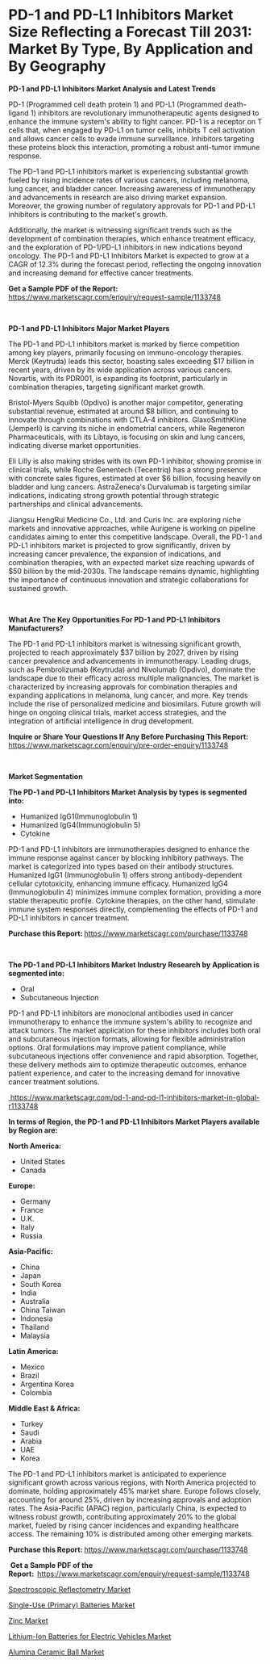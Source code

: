 <p><h1>PD-1 and PD-L1 Inhibitors Market Size Reflecting a Forecast Till 2031: Market By Type, By Application and By Geography</h1></p><p><strong>PD-1 and PD-L1 Inhibitors Market Analysis and Latest Trends</strong></p>
<p><p>PD-1 (Programmed cell death protein 1) and PD-L1 (Programmed death-ligand 1) inhibitors are revolutionary immunotherapeutic agents designed to enhance the immune system's ability to fight cancer. PD-1 is a receptor on T cells that, when engaged by PD-L1 on tumor cells, inhibits T cell activation and allows cancer cells to evade immune surveillance. Inhibitors targeting these proteins block this interaction, promoting a robust anti-tumor immune response.</p><p>The PD-1 and PD-L1 inhibitors market is experiencing substantial growth fueled by rising incidence rates of various cancers, including melanoma, lung cancer, and bladder cancer. Increasing awareness of immunotherapy and advancements in research are also driving market expansion. Moreover, the growing number of regulatory approvals for PD-1 and PD-L1 inhibitors is contributing to the market's growth.</p><p>Additionally, the market is witnessing significant trends such as the development of combination therapies, which enhance treatment efficacy, and the exploration of PD-1/PD-L1 inhibitors in new indications beyond oncology. The PD-1 and PD-L1 Inhibitors Market is expected to grow at a CAGR of 12.3% during the forecast period, reflecting the ongoing innovation and increasing demand for effective cancer treatments.</p></p>
<p><strong>Get a Sample PDF of the Report:&nbsp;</strong> <a href="https://www.marketscagr.com/enquiry/request-sample/1133748?utm_campaign=1285&utm_medium=2&utm_source=Github&utm_content=ia&utm_term=07102024&utm_id=pd-1-and-pd-l1-inhibitors">https://www.marketscagr.com/enquiry/request-sample/1133748</a></p>
<p>&nbsp;</p>
<p><strong>PD-1 and PD-L1 Inhibitors Major Market Players</strong></p>
<p><p>The PD-1 and PD-L1 inhibitors market is marked by fierce competition among key players, primarily focusing on immuno-oncology therapies. Merck (Keytruda) leads this sector, boasting sales exceeding $17 billion in recent years, driven by its wide application across various cancers. Novartis, with its PDR001, is expanding its footprint, particularly in combination therapies, targeting significant market growth.</p><p>Bristol-Myers Squibb (Opdivo) is another major competitor, generating substantial revenue, estimated at around $8 billion, and continuing to innovate through combinations with CTLA-4 inhibitors. GlaxoSmithKline (Jemperli) is carving its niche in endometrial cancers, while Regeneron Pharmaceuticals, with its Libtayo, is focusing on skin and lung cancers, indicating diverse market opportunities.</p><p>Eli Lilly is also making strides with its own PD-1 inhibitor, showing promise in clinical trials, while Roche Genentech (Tecentriq) has a strong presence with concrete sales figures, estimated at over $6 billion, focusing heavily on bladder and lung cancers. AstraZeneca's Durvalumab is targeting similar indications, indicating strong growth potential through strategic partnerships and clinical advancements.</p><p>Jiangsu HengRui Medicine Co., Ltd. and Curis Inc. are exploring niche markets and innovative approaches, while Aurigene is working on pipeline candidates aiming to enter this competitive landscape. Overall, the PD-1 and PD-L1 inhibitors market is projected to grow significantly, driven by increasing cancer prevalence, the expansion of indications, and combination therapies, with an expected market size reaching upwards of $50 billion by the mid-2030s. The landscape remains dynamic, highlighting the importance of continuous innovation and strategic collaborations for sustained growth.</p></p>
<p>&nbsp;</p>
<p><strong>What Are The Key Opportunities For PD-1 and PD-L1 Inhibitors Manufacturers?</strong></p>
<p><p>The PD-1 and PD-L1 inhibitors market is witnessing significant growth, projected to reach approximately $37 billion by 2027, driven by rising cancer prevalence and advancements in immunotherapy. Leading drugs, such as Pembrolizumab (Keytruda) and Nivolumab (Opdivo), dominate the landscape due to their efficacy across multiple malignancies. The market is characterized by increasing approvals for combination therapies and expanding applications in melanoma, lung cancer, and more. Key trends include the rise of personalized medicine and biosimilars. Future growth will hinge on ongoing clinical trials, market access strategies, and the integration of artificial intelligence in drug development.</p></p>
<p><strong>Inquire or Share Your Questions If Any Before Purchasing This Report:</strong> <a href="https://www.marketscagr.com/enquiry/pre-order-enquiry/1133748?utm_campaign=1285&utm_medium=2&utm_source=Github&utm_content=ia&utm_term=07102024&utm_id=pd-1-and-pd-l1-inhibitors">https://www.marketscagr.com/enquiry/pre-order-enquiry/1133748</a></p>
<p>&nbsp;</p>
<p><strong>Market Segmentation</strong></p>
<p><strong>The PD-1 and PD-L1 Inhibitors Market Analysis by types is segmented into:</strong></p>
<p><ul><li>Humanized IgG1(Immunoglobulin 1)</li><li>Humanized IgG4(Immunoglobulin 5)</li><li>Cytokine</li></ul></p>
<p><p>PD-1 and PD-L1 inhibitors are immunotherapies designed to enhance the immune response against cancer by blocking inhibitory pathways. The market is categorized into types based on their antibody structures. Humanized IgG1 (Immunoglobulin 1) offers strong antibody-dependent cellular cytotoxicity, enhancing immune efficacy. Humanized IgG4 (Immunoglobulin 4) minimizes immune complex formation, providing a more stable therapeutic profile. Cytokine therapies, on the other hand, stimulate immune system responses directly, complementing the effects of PD-1 and PD-L1 inhibitors in cancer treatment.</p></p>
<p><strong>Purchase this Report:&nbsp;</strong><a href="https://www.marketscagr.com/purchase/1133748?utm_campaign=1285&utm_medium=2&utm_source=Github&utm_content=ia&utm_term=07102024&utm_id=pd-1-and-pd-l1-inhibitors">https://www.marketscagr.com/purchase/1133748</a></p>
<p>&nbsp;</p>
<p><strong>The PD-1 and PD-L1 Inhibitors Market Industry Research by Application is segmented into:</strong></p>
<p><ul><li>Oral</li><li>Subcutaneous Injection</li></ul></p>
<p><p>PD-1 and PD-L1 inhibitors are monoclonal antibodies used in cancer immunotherapy to enhance the immune system's ability to recognize and attack tumors. The market application for these inhibitors includes both oral and subcutaneous injection formats, allowing for flexible administration options. Oral formulations may improve patient compliance, while subcutaneous injections offer convenience and rapid absorption. Together, these delivery methods aim to optimize therapeutic outcomes, enhance patient experience, and cater to the increasing demand for innovative cancer treatment solutions.</p></p>
<p><a href="https://www.marketscagr.com/pd-1-and-pd-l1-inhibitors-market-in-global-r1133748?utm_campaign=1285&utm_medium=2&utm_source=Github&utm_content=ia&utm_term=07102024&utm_id=pd-1-and-pd-l1-inhibitors">&nbsp;https://www.marketscagr.com/pd-1-and-pd-l1-inhibitors-market-in-global-r1133748</a></p>
<p><strong>In terms of Region, the PD-1 and PD-L1 Inhibitors Market Players available by Region are:</strong></p>
<p>
    <p> <strong> North America: </strong>
        <ul>
            <li>United States</li>
            <li>Canada</li>
        </ul>
        </p> 
    <p> <strong> Europe: </strong>
        <ul>
            <li>Germany</li>
            <li>France</li>
            <li>U.K.</li>
            <li>Italy</li>
            <li>Russia</li>
        </ul>
        </p> 
    <p> <strong> Asia-Pacific: </strong>
        <ul>
            <li>China</li>
            <li>Japan</li>
            <li>South Korea</li>
            <li>India</li>
            <li>Australia</li>
            <li>China Taiwan</li>
            <li>Indonesia</li>
            <li>Thailand</li>
            <li>Malaysia</li>
        </ul>
        </p> 
    <p> <strong> Latin America: </strong>
        <ul>
            <li>Mexico</li>
            <li>Brazil</li>
            <li>Argentina Korea</li>
            <li>Colombia</li>
        </ul>
        </p> 
    <p> <strong> Middle East & Africa: </strong>
        <ul>
            <li>Turkey</li>
            <li>Saudi</li>
            <li>Arabia</li>
            <li>UAE</li>
            <li>Korea</li>
        </ul>
    </p>
    </p>
<p><p>The PD-1 and PD-L1 inhibitors market is anticipated to experience significant growth across various regions, with North America projected to dominate, holding approximately 45% market share. Europe follows closely, accounting for around 25%, driven by increasing approvals and adoption rates. The Asia-Pacific (APAC) region, particularly China, is expected to witness robust growth, contributing approximately 20% to the global market, fueled by rising cancer incidences and expanding healthcare access. The remaining 10% is distributed among other emerging markets.</p></p>
<p><strong>Purchase this Report: </strong><a href="https://www.marketscagr.com/purchase/1133748?utm_campaign=1285&utm_medium=2&utm_source=Github&utm_content=ia&utm_term=07102024&utm_id=pd-1-and-pd-l1-inhibitors">https://www.marketscagr.com/purchase/1133748</a></p>
<p>&nbsp;<strong>Get a Sample PDF of the Report:&nbsp;&nbsp;</strong><a href="https://www.marketscagr.com/enquiry/request-sample/1133748?utm_campaign=1285&utm_medium=2&utm_source=Github&utm_content=ia&utm_term=07102024&utm_id=pd-1-and-pd-l1-inhibitors">https://www.marketscagr.com/enquiry/request-sample/1133748</a></p>
<p><strong></strong></p>
<p><p><a href="https://www.linkedin.com/pulse/spectroscopic-reflectometry-market-emerging-trends-future-fmy4e?utm_campaign=1285&utm_medium=2&utm_source=Github&utm_content=ia&utm_term=07102024&utm_id=pd-1-and-pd-l1-inhibitors">Spectroscopic Reflectometry Market</a></p><p><a href="https://issuu.com/reportprime-2/docs/single-use-primary-batteries-market_fede781d900326?utm_campaign=1285&utm_medium=2&utm_source=Github&utm_content=ia&utm_term=07102024&utm_id=pd-1-and-pd-l1-inhibitors">Single-Use (Primary) Batteries Market</a></p><p><a href="https://www.linkedin.com/pulse/global-zinc-market-status-2024-2031-forecast-region-product-wpr3e?utm_campaign=1285&utm_medium=2&utm_source=Github&utm_content=ia&utm_term=07102024&utm_id=pd-1-and-pd-l1-inhibitors">Zinc Market</a></p><p><a href="https://issuu.com/reportprime-2/docs/lithium-ion-batteries-for-electric-_32d215e96723cf?utm_campaign=1285&utm_medium=2&utm_source=Github&utm_content=ia&utm_term=07102024&utm_id=pd-1-and-pd-l1-inhibitors">Lithium-Ion Batteries for Electric Vehicles Market</a></p><p><a href="https://www.linkedin.com/pulse/alumina-ceramic-ball-market-research-report-exploring-size-qro3e?utm_campaign=1285&utm_medium=2&utm_source=Github&utm_content=ia&utm_term=07102024&utm_id=pd-1-and-pd-l1-inhibitors">Alumina Ceramic Ball Market</a></p></p>